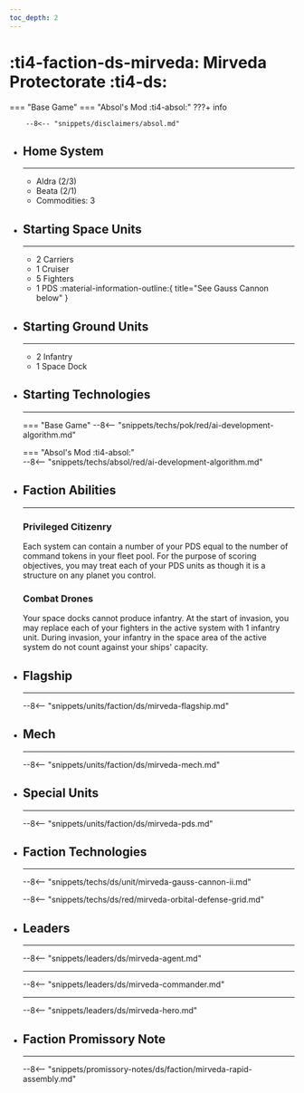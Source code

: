 ```yaml
---
toc_depth: 2
---
```


# :ti4-faction-ds-mirveda: Mirveda Protectorate :ti4-ds:
=== "Base Game"
=== "Absol's Mod :ti4-absol:" 
    ???+ info

        --8<-- "snippets/disclaimers/absol.md"

<div class="grid cards" markdown>

-   ## __Home System__

    ---

    * Aldra (2/3)
    * Beata (2/1)
    * Commodities: 3

</div>

<div class="grid cards" markdown>

-   ## __Starting Space Units__

    ---

    * 2 Carriers
    * 1 Cruiser
    * 5 Fighters
    * 1 PDS :material-information-outline:{ title="See Gauss Cannon below" }

-   ## __Starting Ground Units__

    ---

    * 2 Infantry
    * 1 Space Dock

-   ## __Starting Technologies__

    ---
    === "Base Game"
        --8<-- "snippets/techs/pok/red/ai-development-algorithm.md"

    === "Absol's Mod :ti4-absol:"  
        --8<-- "snippets/techs/absol/red/ai-development-algorithm.md"

-   ## __Faction Abilities__

    ---
    ### **Privileged Citizenry**
    
    Each system can contain a number of your PDS equal to the number of command tokens in your fleet pool. 
    For the purpose of scoring objectives, you may treat each of your PDS units as though it is a structure on any planet you control.

    ### **Combat Drones**
    
    Your space docks cannot produce infantry. 
    At the start of invasion, you may replace each of your fighters in the active system with 1 infantry unit.
    During invasion, your infantry in the space area of the active system do not count against your ships' capacity.

-   ## __Flagship__

    ---
    --8<-- "snippets/units/faction/ds/mirveda-flagship.md"

-   ## __Mech__

    ---
    --8<-- "snippets/units/faction/ds/mirveda-mech.md"

</div>

<div class="grid cards" markdown>

-   ## __Special Units__

    ---
    --8<-- "snippets/units/faction/ds/mirveda-pds.md"

</div>

<div class="grid cards" markdown>

-   ## __Faction Technologies__

    ---

    --8<-- "snippets/techs/ds/unit/mirveda-gauss-cannon-ii.md"

    --8<-- "snippets/techs/ds/red/mirveda-orbital-defense-grid.md"


-   ## __Leaders__

    ---
    
    --8<-- "snippets/leaders/ds/mirveda-agent.md"

    ---

    --8<-- "snippets/leaders/ds/mirveda-commander.md"

    ---

    --8<-- "snippets/leaders/ds/mirveda-hero.md"

-   ## __Faction Promissory Note__

    ---
    --8<-- "snippets/promissory-notes/ds/faction/mirveda-rapid-assembly.md"

</div>